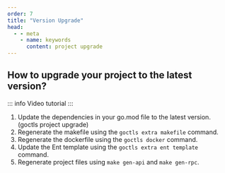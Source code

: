 ```yaml
---
order: 7
title: "Version Upgrade"
head:
  - - meta
    - name: keywords
      content: project upgrade
---
```


## How to upgrade your project to the latest version?

::: info Video tutorial
<BiliBili bvid="BV1PP411B71r" />
:::

1. Update the dependencies in your go.mod file to the latest version. (goctls project upgrade)
2. Regenerate the makefile using the `goctls extra makefile` command.
3. Regenerate the dockerfile using the `goctls docker` command.
4. Update the Ent template using the `goctls extra ent template` command.
5. Regenerate project files using `make gen-api` and `make gen-rpc`.
